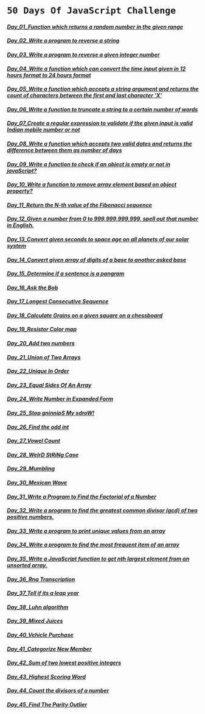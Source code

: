 # `50 Days Of JavaScript Challenge`

#### [**_Day_01_Function which returns a random number in the given range_**](./Day_01_Function%20which%20returns%20a%20random%20number%20in%20the%20given%20range/ "Function which returns a random number in the given range")    <br/>

#### [**_Day_02_Write a program to reverse a string_**](./Day_02_Write%20a%20program%20to%20reverse%20a%20string/ "Write a program to reverse a string")    <br/> 

#### [**_Day_03_Write a program to reverse a given integer number_**](./Day_03_Write%20a%20program%20to%20reverse%20a%20given%20integer%20number/ "Write a program to reverse a given integer number")    <br/>

#### [**_Day_04_Write a function which can convert the time input given in 12 hours format to 24 hours format_**](./Day_04_Write%20a%20function%20which%20can%20convert%20the%20time%20input%20given%20in%2012%20hours%20format%20to%2024%20hours%20format/ "Write a function which can convert the time input given in 12 hours format to 24 hours format")    <br/>

#### [**_Day_05_Write a function which accepts a string argument and returns the count of characters between the first and last character 'X'_**](./Day_05_Write%20a%20function%20which%20accepts%20a%20string%20argument%20and%20returns%20the%20count%20of%20characters%20between%20the%20first%20and%20last%20character%20'X'%20/ "Write a function which accepts a string argument and returns the count of characters between the first and last character 'X'")    <br/>

#### [**_Day_06_Write a function to truncate a string to a certain number of words_**](./Day_06_Write%20a%20function%20to%20truncate%20a%20string%20to%20a%20certain%20number%20of%20words/ "Write a function to truncate a string to a certain number of words")    <br/>

#### [**_Day_07_Create a regular expression to validate if the given input is valid Indian mobile number or not_**](./Day_07_Create%20a%20regular%20expression%20to%20validate%20if%20the%20given%20input%20is%20valid%20Indian%20mobile%20number%20or%20not/ "Create a regular expression to validate if the given input is valid Indian mobile number or not")    <br/>

#### [**_Day_08_Write a function which accepts two valid dates and returns the difference between them as number of days_**](./Day_08_Write%20a%20function%20which%20accepts%20two%20valid%20dates%20and%20returns%20the%20difference%20between%20them%20as%20number%20of%20days/ "Write a function which accepts two valid dates and returns the difference between them as number of days")    <br/>

#### [**_Day_09_Write a function to check if an object is empty or not in javaScript?_**](./Day_09_Write%20a%20function%20to%20check%20if%20an%20object%20is%20empty%20or%20not%20in%20javaScript%3F/ "Write a function to check if an object is empty or not in javaScript?")    <br/>

#### [**_Day_10_Write a function to remove array element based on object property?_**](./Day_10_Write%20a%20function%20to%20remove%20array%20element%20based%20on%20object%20property%3F/ "Write a function to remove array element based on object property?")    <br/>

#### [**_Day_11_Return the N-th value of the Fibonacci sequence_**](./Day_11_Return%20the%20N-th%20value%20of%20the%20Fibonacci%20sequence/ "Return the N-th value of the Fibonacci sequence")    <br/>

#### [**_Day_12_Given a number from 0 to 999,999,999,999, spell out that number in English._**](./Day_12_Given%20a%20number%20from%200%20to%20999%2C999%2C999%2C999%2C%20spell%20out%20that%20number%20in%20English./ "Given a number from 0 to 999,999,999,999, spell out that number in English.")    <br/>

#### [**_Day_13_Convert given seconds to space age on all planets of our solar system_**](./Day_13_Convert%20given%20seconds%20to%20space%20age%20on%20all%20planets%20of%20our%20solar%20system/ "Convert given seconds to space age on all planets of our solar system.")    <br/>

#### [**_Day_14_Convert given array of digits of a base to another asked base_**](./Day_14_Convert%20given%20array%20of%20digits%20of%20a%20base%20to%20another%20asked%20base/ "Convert given array of digits of a base to another asked base")    <br/>

#### [**_Day_15_Determine if a sentence is a pangram_**](./Day_15_Determine%20if%20a%20sentence%20is%20a%20pangram/ "Determine if a sentence is a pangram")    <br/>

#### [**_Day_16_Ask the Bob_**](./Day_16_Ask%20the%20Bob/ "Ask the Bob")    <br/>

#### [**_Day_17_Longest Consecutive Sequence_**](./Day_17_Longest%20Consecutive%20Sequence/ "Longest Consecutive Sequence")    <br/>

#### [**_Day_18_Calculate Grains on a given square on a chessboard_**](./Day_18_Calculate%20Grains%20on%20a%20given%20square%20on%20a%20chessboard/ "Calculate Grains on a given square on a chessboard")    <br/>

#### [**_Day_19_Resistor Color map_**](./Day_19_Resistor%20Color%20map/ "Resistor Color map")    <br/>

#### [**_Day_20_Add two numbers_**](./Day_20_Add%20two%20numbers/ "Add two numbers")    <br/>

#### [**_Day_21_Union of Two Arrays_**](./Day_21_Union%20of%20Two%20Arrays/ "Union of Two Arrays")    <br/>

#### [**_Day_22_Unique In Order_**](./Day_22_Unique%20In%20Order/ "Unique In Order")    <br/>

#### [**_Day_23_Equal Sides Of An Array_**](./Day_23_Equal%20Sides%20Of%20An%20Array/ "Equal Sides Of An Array")    <br/>

#### [**_Day_24_Write Number in Expanded Form_**](./Day_24_Write%20Number%20in%20Expanded%20Form/ "Write Number in Expanded Form")    <br/>

#### [**_Day_25_Stop gninnipS My sdroW!_**](./Day_25_Stop%20gninnipS%20My%20sdroW!/ "Stop gninnipS My sdroW!")    <br/>

#### [**_Day_26_Find the odd int_**](./Day_26_Find%20the%20odd%20int/ "Find the odd int")    <br/>

#### [**_Day_27_Vowel Count_**](./Day_27_Vowel%20Count/ "Vowel Count")    <br/>

#### [**_Day_28_WeIrD StRiNg Case_**](./Day_28_WeIrD%20StRiNg%20Case/ "WeIrD StRiNg Case")    <br/>

#### [**_Day_29_Mumbling_**](./Day_29_Mumbling/ "Mumbling")    <br/>

#### [**_Day_30_Mexican Wave_**](./Day_30_Mexican%20Wave/ "Mexican Wave")    <br/>

#### [**_Day_31_Write a Program to Find the Factorial of a Number_**](./Day_31_Write%20a%20Program%20to%20Find%20the%20Factorial%20of%20a%20Number/ "Write a Program to Find the Factorial of a Number")    <br/>

#### [**_Day_32_Write a program to find the greatest common divisor (gcd) of two positive numbers._**](./Day_32_Write%20a%20program%20to%20find%20the%20greatest%20common%20divisor%20(gcd)%20of%20two%20positive%20numbers./ "Write a program to find the greatest common divisor (gcd) of two positive numbers.")    <br/>

#### [**_Day_33_Write a program to print unique values from an array_**](./Day_33_Write%20a%20program%20to%20print%20unique%20values%20from%20an%20array/ "Write a program to print unique values from an array")    <br/>

#### [**_Day_34_Write a program to find the most frequent item of an array_**](./Day_34_Write%20a%20program%20to%20find%20the%20most%20frequent%20item%20of%20an%20array/ "Write a program to find the most frequent item of an array")    <br/>

#### [**_Day_35_Write a JavaScript function to get nth largest element from an unsorted array._**](./Day_35_Write%20a%20JavaScript%20function%20to%20get%20nth%20largest%20element%20from%20an%20unsorted%20array./ "Write a JavaScript function to get nth largest element from an unsorted array.")    <br/>

#### [**_Day_36_Rna Transcription_**](./Day_36_Rna%20Transcription/ "Rna Transcription")    <br/>

#### [**_Day_37_Tell if its a leap year_**](./Day_37_Tell%20if%20its%20a%20leap%20year/ "Tell if its a leap year")    <br/>

#### [**_Day_38_Luhn algorithm_**](./Day_38_Luhn%20algorithm/ "Luhn algorithm")    <br/>

#### [**_Day_39_Mixed Juices_**](./Day_39_Mixed%20Juices/ "Mixed Juices")    <br/>

#### [**_Day_40_Vehicle Purchase_**](./Day_40_Vehicle%20Purchase/ "Vehicle Purchase")    <br/>

#### [**_Day_41_Categorize New Member_**](./Day_41_Categorize%20New%20Member/ "Categorize New Member")    <br/>

#### [**_Day_42_Sum of two lowest positive integers_**](./Day_42_Sum%20of%20two%20lowest%20positive%20integers/ "Sum of two lowest positive integers")    <br/>

#### [**_Day_43_Highest Scoring Word_**](./Day_43_Highest%20Scoring%20Word/ "Highest Scoring Word")    <br/>

#### [**_Day_44_Count the divisors of a number_**](./Day_44_Count%20the%20divisors%20of%20a%20number/ "Count the divisors of a number")    <br/>

#### [**_Day_45_Find The Parity Outlier_**](/Day_45_Find%20The%20Parity%20Outlier/ "Find The Parity Outlier")    <br/>